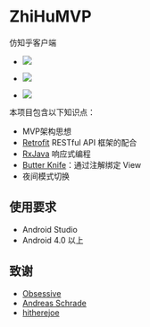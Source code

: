 # ZhiHuMVP
仿知乎客户端

- ![](https://github.com/fangx/ZhiHuMVP/blob/master/img/zhihu1.gif)

- ![](https://github.com/fangx/ZhiHuMVP/blob/master/img/zhihu2.gif)

- ![](https://github.com/fangx/ZhiHuMVP/blob/master/img/zhihu3.gif)

本项目包含以下知识点：

- MVP架构思想
- [Retrofit](https://square.github.io/retrofit/) RESTful API 框架的配合
- [RxJava](https://github.com/ReactiveX/RxJava) 响应式编程
- [Butter Knife](http://jakewharton.github.io/butterknife/)：通过注解绑定 View
- 夜间模式切换

## 使用要求

- Android Studio
- Android 4.0 以上


## 致谢

- [Obsessive](https://github.com/SkillCollege)
- [Andreas Schrade](https://github.com/andreasschrade/android-design-template)
- [hitherejoe](https://github.com/hitherejoe/Android-Boilerplate)
